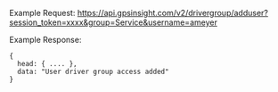 Example Request: https://api.gpsinsight.com/v2/drivergroup/adduser?session_token=xxxx&group=Service&username=ameyer

Example Response:

    {
      head: { .... },
      data: "User driver group access added"
    }
